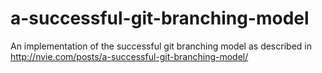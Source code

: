 # a-successful-git-branching-model
An implementation of the successful git branching model as described in http://nvie.com/posts/a-successful-git-branching-model/ 
